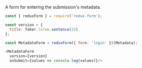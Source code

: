 A form for entering the submission's metadata.

```js
const { reduxForm } = require('redux-form');

const version = {
  title: faker.lorem.sentence(25)
};

const MetadataForm = reduxForm({ form: 'login' })(Metadata);

<MetadataForm 
  version={version} 
  onSubmit={values => console.log(values)}/>
```
